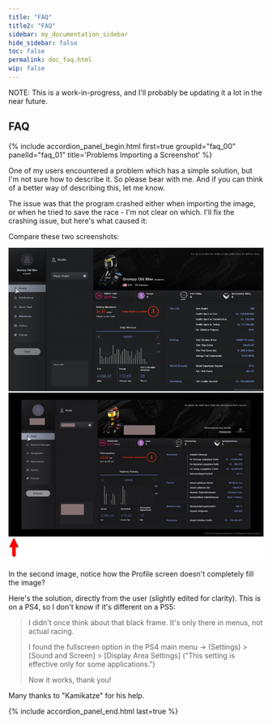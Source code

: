 ```yaml
---
title: "FAQ"
title2: "FAQ"
sidebar: my_documentation_sidebar
hide_sidebar: false
toc: false
permalink: doc_faq.html
wip: false
---
```


NOTE: This is a work-in-progress, and I'll probably be updating it a lot in the near future.

## FAQ

{% include accordion_panel_begin.html first=true groupId="faq_00" panelId="faq_01" title='Problems Importing a Screenshot' %}

One of my users encountered a problem which has a simple solution, but I'm not sure how to describe it. So please bear with me. And if you can think of a better way of describing this, let me know.

The issue was that the program crashed either when importing the image, or when he tried to save the race - I'm not clear on which. I'll fix the crashing issue, but here's what caused it:

Compare these two screenshots:

![](images/faq_01_01.jpg)
![](images/faq_01_02.png)

In the second image, notice how the Profile screen doesn't completely fill the image?

Here's the solution, directly from the user (slightly edited for clarity). This is on a PS4, so I don't know if it's different on a PS5:

> I didn't once think about that black frame. It's only there in menus, not actual racing.
>
>I found the fullscreen option in the PS4 main menu -> (Settings) > [Sound and Screen] > [Display Area Settings] ("This setting is effective only for some applications.")
>
>Now it works, thank you!

Many thanks to "Kamikatze" for his help.

{% include accordion_panel_end.html last=true %}
